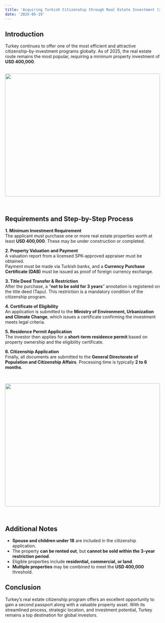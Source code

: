 ```yaml
---
title: 'Acquiring Turkish Citizenship through Real Estate Investment (2025 Guide)'
date: '2025-05-19'
---
```


## Introduction

Turkey continues to offer one of the most efficient and attractive citizenship-by-investment programs globally. As of 2025, the real estate route remains the most popular, requiring a minimum property investment of **USD 400,000**.
<img src="https://karayaka.ru/assets/images/articles/article9.jpg" width=100% height="400" style="object-fit: cover; border-radius: 3px; margin: 30px auto; "/>

## Requirements and Step-by-Step Process

**1. Minimum Investment Requirement**  
The applicant must purchase one or more real estate properties worth at least **USD 400,000**. These may be under construction or completed.

**2. Property Valuation and Payment**  
A valuation report from a licensed SPK-approved appraiser must be obtained.  
Payment must be made via Turkish banks, and a **Currency Purchase Certificate (DAB)** must be issued as proof of foreign currency exchange.

**3. Title Deed Transfer & Restriction**  
After the purchase, a “**not to be sold for 3 years**” annotation is registered on the title deed (Tapu). This restriction is a mandatory condition of the citizenship program.

**4. Certificate of Eligibility**  
An application is submitted to the **Ministry of Environment, Urbanization and Climate Change**, which issues a certificate confirming the investment meets legal criteria.

**5. Residence Permit Application**  
The investor then applies for a **short-term residence permit** based on property ownership and the eligibility certificate.

**6. Citizenship Application**  
Finally, all documents are submitted to the **General Directorate of Population and Citizenship Affairs**. Processing time is typically **2 to 6 months**.

<img src="https://karayaka.ru/assets/images/articles/article9.2.jpg" width=100% height="400" style="object-fit: cover; border-radius: 3px; margin: 30px auto;" />

## Additional Notes

- **Spouse and children under 18** are included in the citizenship application.
- The property **can be rented out**, but **cannot be sold within the 3-year restriction period**.
- Eligible properties include **residential, commercial, or land**.
- **Multiple properties** may be combined to meet the **USD 400,000** threshold.

## Conclusion

Turkey’s real estate citizenship program offers an excellent opportunity to gain a second passport along with a valuable property asset. With its streamlined process, strategic location, and investment potential, Turkey remains a top destination for global investors.
